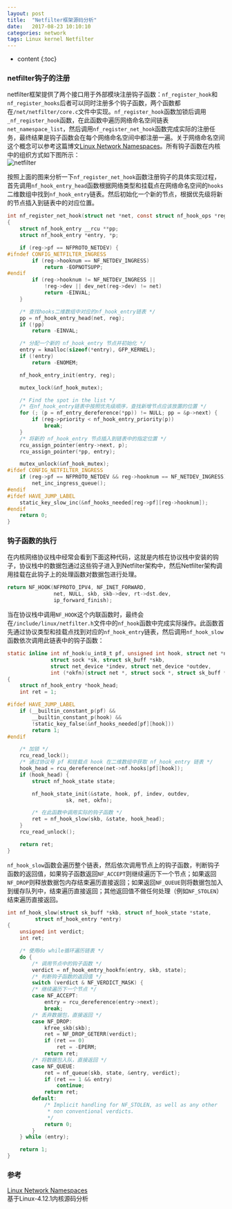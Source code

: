 ```yaml
---
layout: post
title:  "Netfilter框架源码分析"
date:   2017-08-23 10:10:10
categories: network
tags: Linux kernel Netfilter 
---
```


* content
{:toc}

### netfilter钩子的注册

netfilter框架提供了两个接口用于外部模块注册钩子函数：`nf_register_hook`和`nf_register_hooks`后者可以同时注册多个钩子函数，两个函数都在`/net/netfilter/core.c`文件中实现。`nf_register_hook`函数加锁后调用`_nf_register_hook`函数，在此函数中遍历网络命名空间链表`net_namespace_list`，然后调用`nf_register_net_hook`函数完成实际的注册任务，最终结果是钩子函数会在每个网络命名空间中都注册一遍。关于网络命名空间这个概念可以参考这篇博文[Linux Network Namespaces](http://www.opencloudblog.com/?p=42)。所有钩子函数在内核中的组织方式如下图所示：   
![netfilter]({{"/css/pics/netfilter.jpg"}})   

按照上面的图来分析一下`nf_register_net_hook`函数注册钩子的具体实现过程，首先调用`nf_hook_entry_head`函数根据网络类型和挂载点在网络命名空间的`hooks`二维数组中找到`nf_hook_entry`链表。然后初始化一个新的节点，根据优先级将新的节点插入到链表中的对应位置。   
```c
int nf_register_net_hook(struct net *net, const struct nf_hook_ops *reg)
{
	struct nf_hook_entry __rcu **pp;
	struct nf_hook_entry *entry, *p;

	if (reg->pf == NFPROTO_NETDEV) {
#ifndef CONFIG_NETFILTER_INGRESS
		if (reg->hooknum == NF_NETDEV_INGRESS)
			return -EOPNOTSUPP;
#endif
		if (reg->hooknum != NF_NETDEV_INGRESS ||
		    !reg->dev || dev_net(reg->dev) != net)
			return -EINVAL;
	}

	/* 查找hooks二维数组中对应的nf_hook_entry链表 */
	pp = nf_hook_entry_head(net, reg);
	if (!pp)
		return -EINVAL;

	/* 分配一个新的 nf_hook_entry 节点并初始化 */
	entry = kmalloc(sizeof(*entry), GFP_KERNEL);
	if (!entry)
		return -ENOMEM;

	nf_hook_entry_init(entry, reg);

	mutex_lock(&nf_hook_mutex);

	/* Find the spot in the list */
	/* 在nf_hook_entry链表中按照优先级顺序，查找新增节点应该放置的位置 */
	for (; (p = nf_entry_dereference(*pp)) != NULL; pp = &p->next) {
		if (reg->priority < nf_hook_entry_priority(p))
			break;
	}
	/* 将新的 nf_hook_entry 节点插入到链表中的指定位置 */
	rcu_assign_pointer(entry->next, p);
	rcu_assign_pointer(*pp, entry);

	mutex_unlock(&nf_hook_mutex);
#ifdef CONFIG_NETFILTER_INGRESS
	if (reg->pf == NFPROTO_NETDEV && reg->hooknum == NF_NETDEV_INGRESS)
		net_inc_ingress_queue();
#endif
#ifdef HAVE_JUMP_LABEL
	static_key_slow_inc(&nf_hooks_needed[reg->pf][reg->hooknum]);
#endif
	return 0;
}
```

### 钩子函数的执行

在内核网络协议栈中经常会看到下面这种代码，这就是内核在协议栈中安装的钩子，协议栈中的数据包通过这些钩子进入到Netfilter架构中，然后Netfilter架构调用挂载在此钩子上的处理函数对数据包进行处理。
```c
return NF_HOOK(NFPROTO_IPV4, NF_INET_FORWARD,
		       net, NULL, skb, skb->dev, rt->dst.dev,
		       ip_forward_finish);
```

当在协议栈中调用`NF_HOOK`这个内联函数时，最终会在`/include/linux/netfilter.h`文件中的`nf_hook`函数中完成实际操作。此函数首先通过协议类型和挂载点找到对应的`nf_hook_entry`链表，然后调用`nf_hook_slow`函数依次调用此链表中的钩子函数：   
```c
static inline int nf_hook(u_int8_t pf, unsigned int hook, struct net *net,
			  struct sock *sk, struct sk_buff *skb,
			  struct net_device *indev, struct net_device *outdev,
			  int (*okfn)(struct net *, struct sock *, struct sk_buff *))
{
	struct nf_hook_entry *hook_head;
	int ret = 1;

#ifdef HAVE_JUMP_LABEL
	if (__builtin_constant_p(pf) &&
	    __builtin_constant_p(hook) &&
	    !static_key_false(&nf_hooks_needed[pf][hook]))
		return 1;
#endif

	/* 加锁 */
	rcu_read_lock();
	/* 通过协议号 pf 和挂载点 hook 在二维数组中获取 nf_hook_entry 链表 */
	hook_head = rcu_dereference(net->nf.hooks[pf][hook]);
	if (hook_head) {
		struct nf_hook_state state;

		nf_hook_state_init(&state, hook, pf, indev, outdev,
				   sk, net, okfn);

		/* 在此函数中调用实际的钩子函数 */
		ret = nf_hook_slow(skb, &state, hook_head);
	}
	rcu_read_unlock();

	return ret;
}
```

`nf_hook_slow`函数会遍历整个链表，然后依次调用节点上的钩子函数，判断钩子函数的返回值，如果钩子函数返回`NF_ACCEPT`则继续遍历下一个节点；如果返回`NF_DROP`则释放数据包内存结束遍历直接返回；如果返回`NF_QUEUE`则将数据包加入到缓存队列中，结束遍历直接返回；其他返回值不做任何处理（例如`NF_STOLEN`）结束遍历直接返回。   
```c
int nf_hook_slow(struct sk_buff *skb, struct nf_hook_state *state,
		 struct nf_hook_entry *entry)
{
	unsigned int verdict;
	int ret;

	/* 使用do while循环遍历链表 */
	do {
		/* 调用节点中的钩子函数 */
		verdict = nf_hook_entry_hookfn(entry, skb, state);
		/* 判断钩子函数的返回值 */
		switch (verdict & NF_VERDICT_MASK) {
		/* 继续遍历下一个节点 */
		case NF_ACCEPT: 
			entry = rcu_dereference(entry->next);
			break;
		/* 丢弃数据包，直接返回 */
		case NF_DROP:
			kfree_skb(skb);
			ret = NF_DROP_GETERR(verdict);
			if (ret == 0)
				ret = -EPERM;
			return ret;
		/* 将数据包入队，直接返回 */
		case NF_QUEUE:
			ret = nf_queue(skb, state, &entry, verdict);
			if (ret == 1 && entry)
				continue;
			return ret;
		default:
			/* Implicit handling for NF_STOLEN, as well as any other
			 * non conventional verdicts.
			 */
			return 0;
		}
	} while (entry);

	return 1;
}
```

### 参考

[Linux Network Namespaces](http://www.opencloudblog.com/?p=42)   
基于Linux-4.12.1内核源码分析
